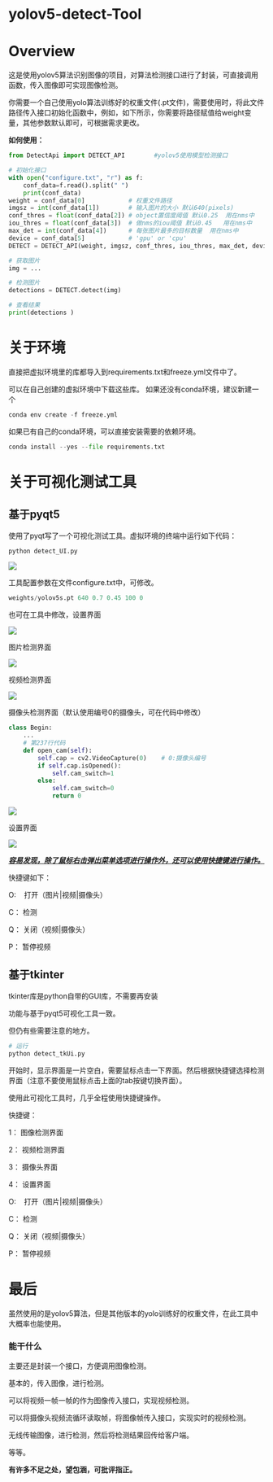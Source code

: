 # yolov5-detect-Tool

# Overview

这是使用yolov5算法识别图像的项目，对算法检测接口进行了封装，可直接调用函数，传入图像即可实现图像检测。

你需要一个自己使用yolo算法训练好的权重文件(.pt文件)，需要使用时，将此文件路径传入接口初始化函数中，例如，如下所示，你需要将路径赋值给weight变量，其他参数默认即可，可根据需求更改。

**如何使用：**

```python
from DetectApi import DETECT_API        #yolov5使用模型检测接口

# 初始化接口
with open("configure.txt", "r") as f:
    conf_data=f.read().split(" ")
    print(conf_data)
weight = conf_data[0]            # 权重文件路径
imgsz = int(conf_data[1])        # 输入图片的大小 默认640(pixels)
conf_thres = float(conf_data[2]) # object置信度阈值 默认0.25  用在nms中
iou_thres = float(conf_data[3])  # 做nms的iou阈值 默认0.45   用在nms中
max_det = int(conf_data[4])      # 每张图片最多的目标数量  用在nms中
device = conf_data[5]            # 'gpu' or 'cpu'
DETECT = DETECT_API(weight, imgsz, conf_thres, iou_thres, max_det, device)

# 获取图片
img = ...

# 检测图片
detections = DETECT.detect(img)

# 查看结果
print(detections )
```

# 关于环境

直接把虚拟环境里的库都导入到requirements.txt和freeze.yml文件中了。

可以在自己创建的虚拟环境中下载这些库。
如果还没有conda环境，建议新建一个

```python
conda env create -f freeze.yml
```

如果已有自己的conda环境，可以直接安装需要的依赖环境。

```python
conda install --yes --file requirements.txt 
```

# 关于可视化测试工具

## 基于pyqt5

使用了pyqt写了一个可视化测试工具。虚拟环境的终端中运行如下代码：

```python
python detect_UI.py
```



![](doc/img/2.png)



工具配置参数在文件configure.txt中，可修改。

```python
weights/yolov5s.pt 640 0.7 0.45 100 0
```

也可在工具中修改，设置界面

![](doc/img/5.png)



图片检测界面

![](doc/img/1.png)

视频检测界面

![](doc/img/3.png)

摄像头检测界面（默认使用编号0的摄像头，可在代码中修改）

```python
class Begin:
    ...
    # 第237行代码
    def open_cam(self):
        self.cap = cv2.VideoCapture(0)    # 0:摄像头编号
        if self.cap.isOpened():
            self.cam_switch=1
        else:
            self.cam_switch=0
            return 0
```

![](doc/img/4.png)

设置界面

![](doc/img/5.png)

***<u>容易发现，除了鼠标右击弹出菜单选项进行操作外，还可以使用快捷键进行操作。</u>***

快捷键如下：

O:    打开（图片|视频|摄像头）

C： 检测

Q： 关闭（视频|摄像头）

P： 暂停视频

## 基于tkinter

tkinter库是python自带的GUI库，不需要再安装

功能与基于pyqt5可视化工具一致。

但仍有些需要注意的地方。

```python
# 运行
python detect_tkUi.py
```

开始时，显示界面是一片空白，需要鼠标点击一下界面。然后根据快捷键选择检测界面（注意不要使用鼠标点击上面的tab按键切换界面）。

使用此可视化工具时，几乎全程使用快捷键操作。

快捷键：

1： 图像检测界面

2： 视频检测界面

3： 摄像头界面

4： 设置界面

O:    打开（图片|视频|摄像头）

C： 检测

Q： 关闭（视频|摄像头）

P： 暂停视频

# 最后

虽然使用的是yolov5算法，但是其他版本的yolo训练好的权重文件，在此工具中大概率也能使用。

### 能干什么

主要还是封装一个接口，方便调用图像检测。

基本的，传入图像，进行检测。

可以将视频一帧一帧的作为图像传入接口，实现视频检测。

可以将摄像头视频流循环读取帧，将图像帧传入接口，实现实时的视频检测。

无线传输图像，进行检测，然后将检测结果回传给客户端。

等等。



**有许多不足之处，望包涵，可批评指正。**
